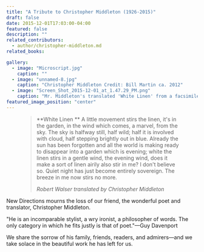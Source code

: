 ```yaml
---
title: "A Tribute to Christopher Middleton (1926-2015)"
draft: false
date: 2015-12-01T17:03:00-04:00
featured: false
description: ""
related_contributors:
  - author/christopher-middleton.md
related_books:

gallery:
  - image: "Microscript.jpg"
    caption: ""
  - image: "unnamed-8.jpg"
    caption: "Christopher Middleton Credit: Bill Martin ca. 2012"
  - image: "Screen_Shot_2015-12-01_at_1.47.29_PM.png"
    caption: "Mr. Middleton's translated 'White Linen' from a facsimile Walser manuscript (illustrated here) as reproduced in Robert Walser, *Saite und Sehnsucht*, edited by Elio Fröhlich "
featured_image_position: "center"
---
```


<figure data-type="quote">

> **White Linen
> **
> A little movement stirs the linen,
> it's in the garden, in the wind
> which comes, a marvel, from the sky.
> The sky is halfway still, half wild;
> half it is involved with cloud,
> half stepping brightly out in blue.
> Already the sun has been forgotten
> and all the world is making ready
> to disappear into a garden
> which is evening; white the linen
> stirs in a gentle wind, the evening
> wind, does it make a sort of linen
> airily also stir in me?
> I don't believe so. Quiet night
> has just become entirely sovereign.
> The breeze in me now stirs no more.
>
> <cite>Robert Walser translated by Christopher Middleton</cite>

</figure>

New Directions mourns the loss of our friend, the wonderful poet and translator, Christopher Middleton.

"He is an incomparable stylist, a wry ironist, a philosopher of words. The only category in which he fits justly is that of poet."—Guy Davenport

We share the sorrow of his family, friends, readers, and admirers—and we take solace in the beautiful work he has left for us.
